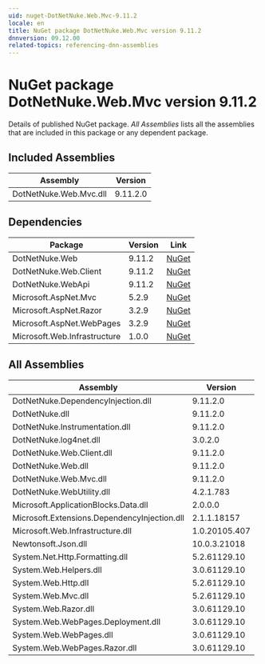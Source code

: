 ```yaml
---
uid: nuget-DotNetNuke.Web.Mvc-9.11.2
locale: en
title: NuGet package DotNetNuke.Web.Mvc version 9.11.2
dnnversion: 09.12.00
related-topics: referencing-dnn-assemblies
---
```


# NuGet package DotNetNuke.Web.Mvc version 9.11.2
Details of published NuGet package.
*All Assemblies* lists all the assemblies that are included in this package or any dependent package.

## Included Assemblies

|Assembly|Version|
|---|---|
|DotNetNuke.Web.Mvc.dll|9.11.2.0|

## Dependencies

|Package|Version|Link|
|---|---|---|
|DotNetNuke.Web|9.11.2|[NuGet](https://www.nuget.org/packages/DotNetNuke.Web/9.11.2)|
|DotNetNuke.Web.Client|9.11.2|[NuGet](https://www.nuget.org/packages/DotNetNuke.Web.Client/9.11.2)|
|DotNetNuke.WebApi|9.11.2|[NuGet](https://www.nuget.org/packages/DotNetNuke.WebApi/9.11.2)|
|Microsoft.AspNet.Mvc|5.2.9|[NuGet](https://www.nuget.org/packages/Microsoft.AspNet.Mvc/5.2.9)|
|Microsoft.AspNet.Razor|3.2.9|[NuGet](https://www.nuget.org/packages/Microsoft.AspNet.Razor/3.2.9)|
|Microsoft.AspNet.WebPages|3.2.9|[NuGet](https://www.nuget.org/packages/Microsoft.AspNet.WebPages/3.2.9)|
|Microsoft.Web.Infrastructure|1.0.0|[NuGet](https://www.nuget.org/packages/Microsoft.Web.Infrastructure/1.0.0)|

## All Assemblies

|Assembly|Version|
|---|---|
|DotNetNuke.DependencyInjection.dll|9.11.2.0|
|DotNetNuke.dll|9.11.2.0|
|DotNetNuke.Instrumentation.dll|9.11.2.0|
|DotNetNuke.log4net.dll|3.0.2.0|
|DotNetNuke.Web.Client.dll|9.11.2.0|
|DotNetNuke.Web.dll|9.11.2.0|
|DotNetNuke.Web.Mvc.dll|9.11.2.0|
|DotNetNuke.WebUtility.dll|4.2.1.783|
|Microsoft.ApplicationBlocks.Data.dll|2.0.0.0|
|Microsoft.Extensions.DependencyInjection.dll|2.1.1.18157|
|Microsoft.Web.Infrastructure.dll|1.0.20105.407|
|Newtonsoft.Json.dll|10.0.3.21018|
|System.Net.Http.Formatting.dll|5.2.61129.10|
|System.Web.Helpers.dll|3.0.61129.10|
|System.Web.Http.dll|5.2.61129.10|
|System.Web.Mvc.dll|5.2.61129.10|
|System.Web.Razor.dll|3.0.61129.10|
|System.Web.WebPages.Deployment.dll|3.0.61129.10|
|System.Web.WebPages.dll|3.0.61129.10|
|System.Web.WebPages.Razor.dll|3.0.61129.10|

